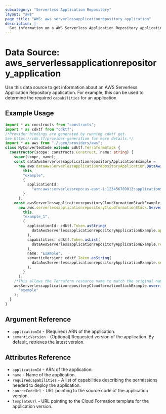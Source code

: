 ```yaml
---
subcategory: "Serverless Application Repository"
layout: "aws"
page_title: "AWS: aws_serverlessapplicationrepository_application"
description: |-
  Get information on a AWS Serverless Application Repository application
---
```


# Data Source: aws_serverlessapplicationrepository_application

Use this data source to get information about an AWS Serverless Application Repository application. For example, this can be used to determine the required `capabilities` for an application.

## Example Usage

```typescript
import * as constructs from "constructs";
import * as cdktf from "cdktf";
/*Provider bindings are generated by running cdktf get.
See https://cdk.tf/provider-generation for more details.*/
import * as aws from "./.gen/providers/aws";
class MyConvertedCode extends cdktf.TerraformStack {
  constructor(scope: constructs.Construct, name: string) {
    super(scope, name);
    const dataAwsServerlessapplicationrepositoryApplicationExample =
      new aws.dataAwsServerlessapplicationrepositoryApplication.DataAwsServerlessapplicationrepositoryApplication(
        this,
        "example",
        {
          applicationId:
            "arn:aws:serverlessrepo:us-east-1:123456789012:applications/ExampleApplication",
        }
      );
    const awsServerlessapplicationrepositoryCloudformationStackExample =
      new aws.serverlessapplicationrepositoryCloudformationStack.ServerlessapplicationrepositoryCloudformationStack(
        this,
        "example_1",
        {
          applicationId: cdktf.Token.asString(
            dataAwsServerlessapplicationrepositoryApplicationExample.applicationId
          ),
          capabilities: cdktf.Token.asList(
            dataAwsServerlessapplicationrepositoryApplicationExample.requiredCapabilities
          ),
          name: "Example",
          semanticVersion: cdktf.Token.asString(
            dataAwsServerlessapplicationrepositoryApplicationExample.semanticVersion
          ),
        }
      );
    /*This allows the Terraform resource name to match the original name. You can remove the call if you don't need them to match.*/
    awsServerlessapplicationrepositoryCloudformationStackExample.overrideLogicalId(
      "example"
    );
  }
}

```

## Argument Reference

* `applicationId` - (Required) ARN of the application.
* `semanticVersion` - (Optional) Requested version of the application. By default, retrieves the latest version.

## Attributes Reference

* `applicationId` - ARN of the application.
* `name` - Name of the application.
* `requiredCapabilities` - A list of capabilities describing the permissions needed to deploy the application.
* `sourceCodeUrl` - URL pointing to the source code of the application version.
* `templateUrl` - URL pointing to the Cloud Formation template for the application version.

<!-- cache-key: cdktf-0.17.0-pre.15 input-21da88b6e95899bcf2d2b3878168a839a4b5266b43bae52f4a90f94d13e30883 -->